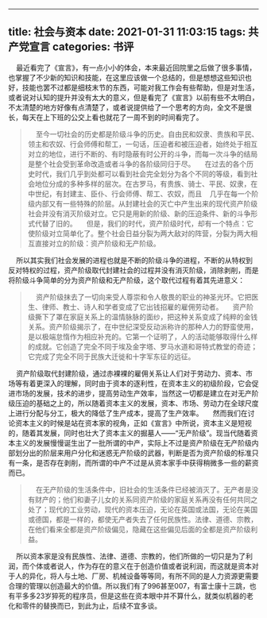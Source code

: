 <!--
 * @Descripttion: 
 * @version: 1.0版本
 * @Author: Frank.Wu
 * @Date: 2021-01-31 11:03:15
 * @LastEditors: Frank.Wu
 * @LastEditTime: 2021-01-31 16:12:15
-->
---
title: 社会与资本
date: 2021-01-31 11:03:15
tags: 共产党宣言
categories: 书评
---
&nbsp;&nbsp;&nbsp;&nbsp;最近看完了《宣言》，有一点小小的体会，本来最近回院里之后做了很多事情，也掌握了不少新的知识和技能，在这里应该做一个总结的，但是想想这些知识也好，技能也罢不过都是细枝末节的东西，可能对我工作会有些帮助，但是对生活，或者说对认知的提升并没有太大的意义，但是看完了《宣言》以前有些不太明白，不太清楚的地方好像有点清楚了，或者说提供给了一个思考的方向，全文不是很长，每天在上下班的公交上看也就花了一周不到的时间看完了。
> &nbsp;&nbsp;&nbsp;&nbsp;至今一切社会的历史都是阶级斗争的历史。自由民和奴隶、贵族和平民、领主和农奴、行会师傅和帮工，一句话，压迫者和被压迫者，始终处于相互对立的地位，进行不断的、有时隐蔽有时公开的斗争，而每一次斗争的结局是整个社会受到革命改造或者斗争的各阶级同归于尽。
&nbsp;&nbsp;&nbsp;&nbsp;在过去的各个历史时代，我们几乎到处都可以看到社会完全划分为各个不同的等级，看到社会地位分成的多种多样的层次。在古罗马，有贵族、骑士、平民、奴隶，在中世纪，有封建主、臣仆、行会师傅、帮工、农奴，而且&nbsp;&nbsp;&nbsp;&nbsp;几乎在每一个阶级内部又有一些特殊的阶层。从封建社会的灭亡中产生出来的现代资产阶级社会并没有消灭阶级对立。它只是用新的阶级、新的压迫条件、新的斗争形式代替了旧的。
&nbsp;&nbsp;&nbsp;&nbsp;但是，我们的时代，资产阶级时代，却有一个特点：它使阶级对立简单化了。整个社会日益分裂为两大敌对的阵营，分裂为两大相互直接对立的阶级：资产阶级和无产阶级。

&nbsp;&nbsp;&nbsp;&nbsp;所以其实我们社会发展的进程也就是不断的阶级斗争的进程，不断的从特权到反对特权的过程，资产阶级取代封建社会的过程并没有消灭阶级，消除剥削，而是将阶级斗争简单的分为资产阶级和无产阶级，这个取代过程有着其先进意义：
>&nbsp;&nbsp;&nbsp;&nbsp;资产阶级抹去了一切向来受人尊崇和令人敬畏的职业的神圣光环。它把医生、律师、教士、诗人和学者变成了它出钱招雇的雇佣劳动者。
&nbsp;&nbsp;&nbsp;&nbsp;资产阶级撕下了罩在家庭关系上的温情脉脉的面纱，把这种关系变成了纯粹的金钱关系。资产阶级揭示了，在中世纪深受反动派称许的那种人力的野蛮使用，是以极端怠惰作为相应补充的。它第一个证明了，人的活动能够取得什么样的成就。它创造了完全不同于埃及金字塔、罗马水道和哥特式教堂的奇迹；它完成了完全不同于民族大迁徙和十字军东征的远征。

&nbsp;&nbsp;&nbsp;&nbsp;资产阶级取代封建阶级，通过赤裸裸的雇佣关系让人们对于劳动力、资本、市场等有着更深入的理解，同时由于资本的逐利性，在资本主义的初级阶段，它会促进市场的发展，技术的进步，提高劳动生产效率，当然这一切都是建立在对无产阶级压迫的基础之上的，所以随着资本主义的发展，资本、市场、劳动力在全球尺度上进行分配与分工，极大的降低了生产成本，提高了生产效率。
&nbsp;&nbsp;&nbsp;&nbsp;然而我们在讨论资本主义的时候是站在资本家的视角，正如《宣言》中所说，资本主义是短视的，随着其发展，同时也壮大了资本主义的掘墓人——“无产阶级”。现当代随着资本主义的发展慢慢诞生出了一批所谓的中产，实际上不过是资产阶级在无产阶级内部划分出的阶层来用户分化和迷惑无产阶级的武器，判断是否为资产阶级的标准只有一条，是否存在剥削，而所谓的中产不过是从资本家手中获得稍微多一些的薪资而已。
>&nbsp;&nbsp;&nbsp;&nbsp;在无产阶级的生活条件中，旧社会的生活条件已经被消灭了。无产者是没有财产的；他们和妻子儿女的关系同资产阶级的家庭关系再没有任何共同之处了；现代的工业劳动，现代的资本压迫，无论在英国或法国，无论在美国或德国，都是一样的，都使无产者失去了任何民族性。法律、道德、宗教，在他们看来全都是资产阶级偏见，隐藏在这些偏见后面的全都是资产阶级利益。

&nbsp;&nbsp;&nbsp;&nbsp;所以资本家是没有民族性、法律、道德、宗教的，他们所做的一切只是为了利润，而个体或者说人，作为存在的意义在于创造价值或者说利润，而这就是资本对于人的异化，将人与土地、厂房、机械设备等等同，有所不同的是人力资源更需要合理的管理以创造最大的价值。所以我们有了996甚至007，有富士康十三跳，也有平多多23岁猝死的程序员，但是这些在资本眼中并不算什么，就类似机器的老化和零件的替换而已，到此为止，后续不宜多谈。